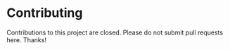 # Contributing

Contributions to this project are closed. Please do not submit pull requests here. Thanks!
